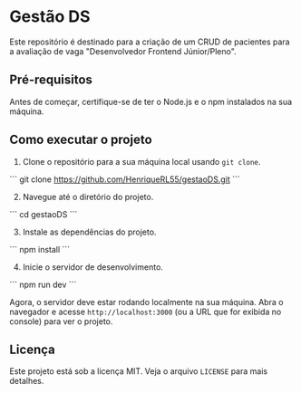 # Gestão DS

Este repositório é destinado para a criação de um CRUD de pacientes para a avaliação de vaga "Desenvolvedor Frontend Júnior/Pleno".

## Pré-requisitos

Antes de começar, certifique-se de ter o Node.js e o npm instalados na sua máquina.

## Como executar o projeto

1. Clone o repositório para a sua máquina local usando `git clone`.

\`\`\`
git clone https://github.com/HenriqueRL55/gestaoDS.git
\`\`\`

2. Navegue até o diretório do projeto.

\`\`\`
cd gestaoDS
\`\`\`

3. Instale as dependências do projeto.

\`\`\`
npm install
\`\`\`

4. Inicie o servidor de desenvolvimento.

\`\`\`
npm run dev
\`\`\`

Agora, o servidor deve estar rodando localmente na sua máquina. Abra o navegador e acesse `http://localhost:3000` (ou a URL que for exibida no console) para ver o projeto.

## Licença

Este projeto está sob a licença MIT. Veja o arquivo `LICENSE` para mais detalhes.
